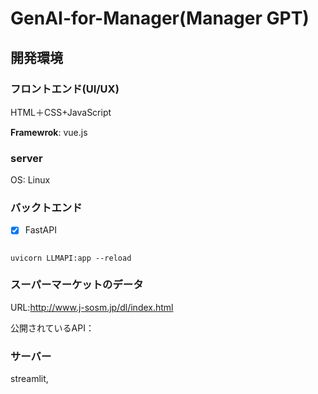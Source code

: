 # GenAI-for-Manager(Manager GPT)

## 開発環境

### フロントエンド(UI/UX)
HTML＋CSS+JavaScript

**Framewrok**: vue.js
### server
OS: Linux

### バックトエンド
- [x] FastAPI

```python


```
```
uvicorn LLMAPI:app --reload
```
### スーパーマーケットのデータ
URL:http://www.j-sosm.jp/dl/index.html


公開されているAPI：


### サーバー
streamlit,
